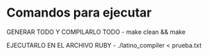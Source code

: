 # Comandos para ejecutar
GENERAR TODO Y COMPILARLO TODO
	- make clean && make

EJECUTARLO EN EL ARCHIVO RUBY
	- ./latino_compiler < prueba.txt
